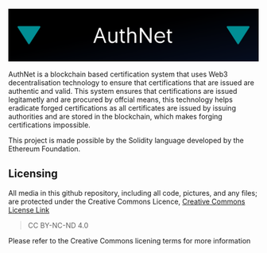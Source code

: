 ![AuthNet Intro Image](https://github.com/eshangonemad/AuthNet/blob/main/AuthNet.png?raw=true)

AuthNet is a blockchain based certification system that uses Web3 decentralisation technology to ensure that certifications that are issued are authentic and valid. This system ensures that certifications are issued legitametly and are procured by offcial means, this technology helps eradicate forged certifications as all certificates are issued by issuing authorities and are stored in the blockchain, which makes forging certifications impossible. 

This project is made possible by the Solidity language developed by the Ethereum Foundation.

## Licensing

All media in this github repository, including all code, pictures, and any files; are protected under the Creative Commons Licence, [Creative Commons License Link](https://creativecommons.org/licenses/by-nc-nd/4.0/)

> CC BY-NC-ND 4.0

Please refer to the Creative Commons licening terms for more information


